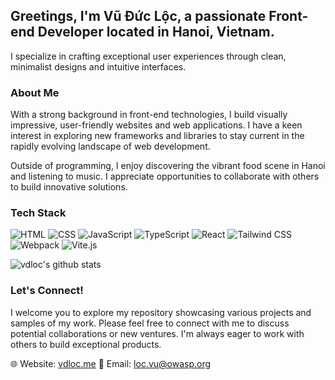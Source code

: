## Greetings, I'm Vũ Đức Lộc, a passionate Front-end Developer located in Hanoi, Vietnam.
I specialize in crafting exceptional user experiences through clean, minimalist designs and intuitive interfaces.

### About Me

With a strong background in front-end technologies, I build visually impressive, user-friendly websites and web applications. I have a keen interest in exploring new frameworks and libraries to stay current in the rapidly evolving landscape of web development.

Outside of programming, I enjoy discovering the vibrant food scene in Hanoi and listening to music. I appreciate opportunities to collaborate with others to build innovative solutions.

### Tech Stack

![HTML](https://img.shields.io/badge/-HTML5-E34F26?logo=html5&logoColor=white&style=flat)
![CSS](https://img.shields.io/badge/-CSS3-1572B6?logo=css3&logoColor=white&style=flat)
![JavaScript](https://img.shields.io/badge/-JavaScript-F7DF1E?logo=javascript&logoColor=black&style=flat)
![TypeScript](https://img.shields.io/badge/-TypeScript-007ACC?logo=typescript&logoColor=white&style=flat)
![React](https://img.shields.io/badge/-React-61DAFB?logo=react&logoColor=black&style=flat)
![Tailwind CSS](https://img.shields.io/badge/-Tailwind_CSS-38B2AC?logo=tailwind-css&logoColor=white&style=flat)
![Webpack](https://img.shields.io/badge/-Webpack-8DD6F9?logo=webpack&logoColor=black&style=flat)
![Vite.js](https://img.shields.io/badge/-Vite.js-646CFF?logo=vite&logoColor=white&style=flat)

![vdloc's github stats](https://github-readme-stats.vercel.app/api?username=vdloc)


### Let's Connect!

I welcome you to explore my repository showcasing various projects and samples of my work. Please feel free to connect with me to discuss potential collaborations or new ventures. I'm always eager to work with others to build exceptional products.

🌐 Website: [vdloc.me](https://vdloc.me)
📧 Email: loc.vu@owasp.org

